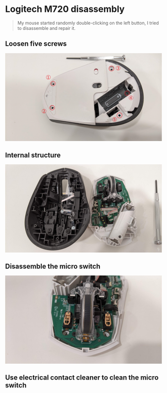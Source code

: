# Logitech M720 disassembly

> My mouse started randomly double-clicking on the left button, I tried to disassemble and repair it.

## Loosen five screws
![Loosen five screws](01.jpg)

## Internal structure
![Internal structure](02.jpg)

## Disassemble the micro switch
![Disassemble the micro switch](03.jpg)

## Use electrical contact cleaner to clean the micro switch